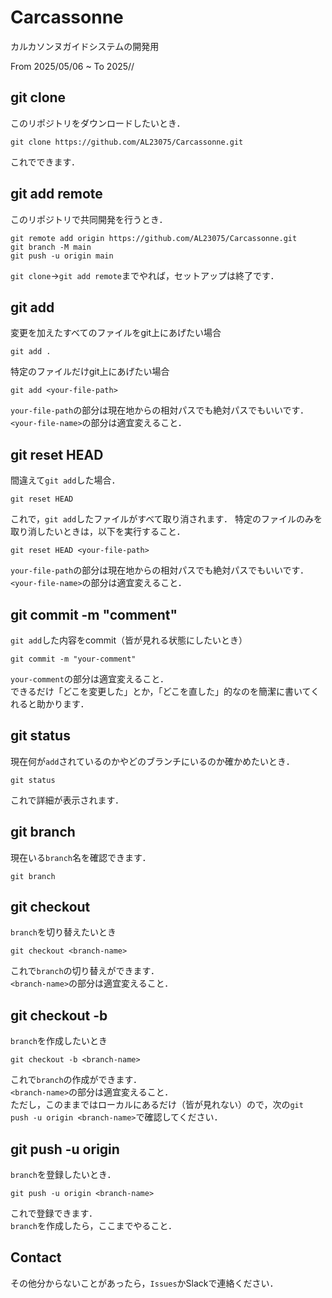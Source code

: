# Carcassonne

カルカソンヌガイドシステムの開発用

From 2025/05/06 ~ To 2025//

## git clone

このリポジトリをダウンロードしたいとき．

```shell
git clone https://github.com/AL23075/Carcassonne.git
```

これでできます．

## git add remote

このリポジトリで共同開発を行うとき．

```shell
git remote add origin https://github.com/AL23075/Carcassonne.git
git branch -M main
git push -u origin main
```

`git clone`->`git add remote`までやれば，セットアップは終了です．

## git add

変更を加えたすべてのファイルをgit上にあげたい場合

```shell
git add .
```

特定のファイルだけgit上にあげたい場合

```shell
git add <your-file-path>
```

`your-file-path`の部分は現在地からの相対パスでも絶対パスでもいいです．  
`<your-file-name>`の部分は適宜変えること．

## git reset HEAD

間違えて`git add`した場合．

```shell
git reset HEAD
```

これで，`git add`したファイルがすべて取り消されます．
特定のファイルのみを取り消したいときは，以下を実行すること．

```shell
git reset HEAD <your-file-path>
```

`your-file-path`の部分は現在地からの相対パスでも絶対パスでもいいです．  
`<your-file-name>`の部分は適宜変えること．

## git commit -m "comment"

`git add`した内容をcommit（皆が見れる状態にしたいとき）

```shell
git commit -m "your-comment"
```

`your-comment`の部分は適宜変えること．  
できるだけ「どこを変更した」とか，「どこを直した」的なのを簡潔に書いてくれると助かります．

## git status

現在何が`add`されているのかやどのブランチにいるのか確かめたいとき．

```shell
git status
```

これで詳細が表示されます．

## git branch

現在いる`branch`名を確認できます．

```shell
git branch
```

## git checkout <branch-name>

`branch`を切り替えたいとき

```shell
git checkout <branch-name>
```

これで`branch`の切り替えができます．  
`<branch-name>`の部分は適宜変えること．

## git checkout -b <branch-name>

`branch`を作成したいとき

```shell
git checkout -b <branch-name>
```

これで`branch`の作成ができます．  
`<branch-name>`の部分は適宜変えること．  
ただし，このままではローカルにあるだけ（皆が見れない）ので，次の`git push -u origin <branch-name>`で確認してください．

## git push -u origin <branch-name>

`branch`を登録したいとき．

```shell
git push -u origin <branch-name>
```

これで登録できます．  
`branch`を作成したら，ここまでやること．

## Contact

その他分からないことがあったら，`Issues`かSlackで連絡ください．
